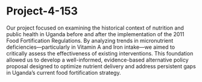 # Project-4-153
Our project focused on examining the historical context of nutrition and public health in Uganda before and after the implementation of the 2011 Food Fortification Regulations. By analyzing trends in micronutrient deficiencies—particularly in Vitamin A and Iron intake—we aimed to critically assess the effectiveness of existing interventions. This foundation allowed us to develop a well-informed, evidence-based alternative policy proposal designed to optimize nutrient delivery and address persistent gaps in Uganda’s current food fortification strategy.
